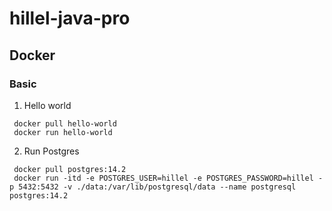 # hillel-java-pro

## Docker
### Basic
1. Hello world
```shell
 docker pull hello-world
 docker run hello-world
```
2. Run Postgres 
```shell
 docker pull postgres:14.2
 docker run -itd -e POSTGRES_USER=hillel -e POSTGRES_PASSWORD=hillel -p 5432:5432 -v ./data:/var/lib/postgresql/data --name postgresql postgres:14.2
```

